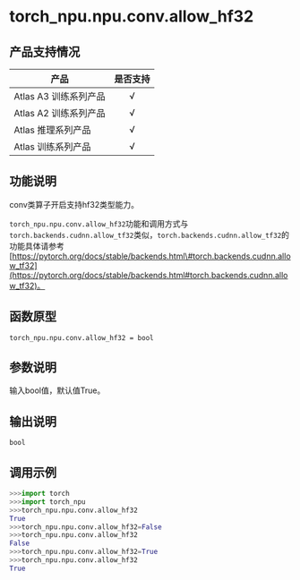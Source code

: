 # torch_npu.npu.conv.allow_hf32
## 产品支持情况

| 产品                                                         | 是否支持 |
| ------------------------------------------------------------ | :------: |
|<term>Atlas A3 训练系列产品</term>            |    √     |
|<term>Atlas A2 训练系列产品</term>  | √   |
|<term>Atlas 推理系列产品</term>                                       |    √     |
|<term>Atlas 训练系列产品</term>                                       |    √     |



## 功能说明

conv类算子开启支持hf32类型能力。

`torch_npu.npu.conv.allow_hf32`功能和调用方式与`torch.backends.cudnn.allow_tf32`类似，`torch.backends.cudnn.allow_tf32`的功能具体请参考[https://pytorch.org/docs/stable/backends.html\#torch.backends.cudnn.allow_tf32](https://pytorch.org/docs/stable/backends.html#torch.backends.cudnn.allow_tf32)。

## 函数原型

```
torch_npu.npu.conv.allow_hf32 = bool
```


## 参数说明

输入bool值，默认值True。

## 输出说明

`bool`


## 调用示例

```python
>>>import torch
>>>import torch_npu
>>>torch_npu.npu.conv.allow_hf32
True
>>>torch_npu.npu.conv.allow_hf32=False
>>>torch_npu.npu.conv.allow_hf32
False
>>>torch_npu.npu.conv.allow_hf32=True
>>>torch_npu.npu.conv.allow_hf32
True
```

